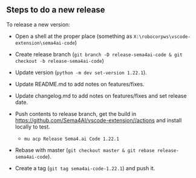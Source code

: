 Steps to do a new release
--------------------------

To release a new version:

- Open a shell at the proper place (something as `X:\robocorpws\vscode-extension\sema4ai-code`)

- Create release branch (`git branch -D release-sema4ai-code & git checkout -b release-sema4ai-code`)

- Update version (`python -m dev set-version 1.22.1`).

- Update README.md to add notes on features/fixes.

- Update changelog.md to add notes on features/fixes and set release date.

- Push contents to release branch, get the build in https://github.com/Sema4AI/vscode-extension//actions and install locally to test.
  - `mu acp Release Sema4.ai Code 1.22.1`

- Rebase with master (`git checkout master & git rebase release-sema4ai-code`).

- Create a tag (`git tag sema4ai-code-1.22.1`) and push it.
